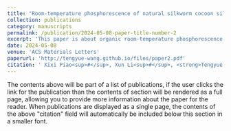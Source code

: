 ```yaml
---
title: "Room-temperature phosphorescence of natural silkworm cocoon silk"
collection: publications
category: manuscripts
permalink: /publication/2024-05-08-paper-title-number-2
excerpt: 'This paper is about organic room-temperature phosphorescence.'
date: 2024-05-08
venue: 'ACS Materials Letters'
paperurl: 'http://tengyue-wang.github.io/files/paper2.pdf'
citation: ' Xixi Piao<sup>#</sup>, Xun Li<sup>#</sup>, <strong>Tengyue Wang</strong>, and Kaka Zhang*, <i>Room-temperature phosphorescence of natural silkworm cocoon silk</i>. <strong>ACS Materials Letters</strong>, 2024, 6, 2231–2238.<a href="https://doi.org/10.1021/acsmaterialslett.4c00526" target="_blank">DOI: 10.1021/acsmaterialslett.4c00526</a>'
---
```


The contents above will be part of a list of publications, if the user clicks the link for the publication than the contents of section will be rendered as a full page, allowing you to provide more information about the paper for the reader. When publications are displayed as a single page, the contents of the above "citation" field will automatically be included below this section in a smaller font.
